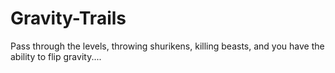 # Gravity-Trails
Pass through the levels, throwing shurikens, killing beasts, and you have the ability to flip gravity....
